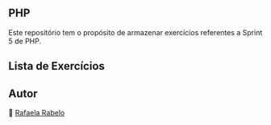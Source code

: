 ## PHP
Este repositório tem o propósito de armazenar exercícios referentes a Sprint 5 de PHP.

## Lista de Exercícios

## Autor
👻 [Rafaela Rabelo](https://linkedin.com/in/rafaelarsouza)
